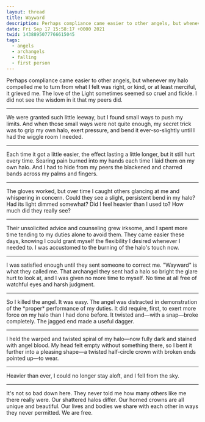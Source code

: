 ```yaml
---
layout: thread
title: Wayward
description: Perhaps compliance came easier to other angels, but whenever my halo compelle...
date: Fri Sep 17 15:58:17 +0000 2021
twid: 1438895077766615045
tags:
  - angels
  - archangels
  - falling
  - first person
---
```

<article class="thread">
<section class="tweet">
<p>Perhaps compliance came easier to other angels, but whenever my halo compelled me to turn from what I felt was right, or kind, or at least merciful, it grieved me. The love of the Light sometimes seemed so cruel and fickle. I did not see the wisdom in it that my peers did.</p>
</section>
<hr class="tweet_sep">
<section class="tweet">
<p>We were granted such little leeway, but I found small ways to push my limits. And when those small ways were not quite enough, my secret trick was to grip my own halo, exert pressure, and bend it ever-so-slightly until I had the wiggle room I needed.</p>
</section>
<hr class="tweet_sep">
<section class="tweet">
<p>Each time it got a little easier, the effect lasting a little longer, but it still hurt every time. Searing pain burned into my hands each time I laid them on my own halo. And I had to hide from my peers the blackened and charred bands across my palms and fingers.</p>
</section>
<hr class="tweet_sep">
<section class="tweet">
<p>The gloves worked, but over time I caught others glancing at me and whispering in concern. Could they see a slight, persistent bend in my halo? Had its light dimmed somewhat? Did I feel heavier than I used to? How much did they really see?</p>
</section>
<hr class="tweet_sep">
<section class="tweet">
<p>Their unsolicited advice and counseling grew irksome, and I spent more time tending to my duties alone to avoid them. They came easier these days, knowing I could grant myself the flexibility I desired whenever I needed to. I was accustomed to the burning of the halo's touch now.</p>
</section>
<hr class="tweet_sep">
<section class="tweet">
<p>I was satisfied enough until they sent someone to correct me. "Wayward" is what they called me. That archangel they sent had a halo so bright the glare hurt to look at, and I was given no more time to myself. No time at all free of watchful eyes and harsh judgment.</p>
</section>
<hr class="tweet_sep">
<section class="tweet">
<p>So I killed the angel. It was easy. The angel was distracted in demonstration of the *proper* performance of my duties. It did require, first, to exert more force on my halo than I had done before. It twisted and—with a snap—broke completely. The jagged end made a useful dagger.</p>
</section>
<hr class="tweet_sep">
<section class="tweet">
<p>I held the warped and twisted spiral of my halo—now fully dark and stained with angel blood. My head felt empty without something there, so I bent it further into a pleasing shape—a twisted half-circle crown with broken ends pointed up—to wear.</p>
</section>
<hr class="tweet_sep">
<section class="tweet">
<p>Heavier than ever, I could no longer stay aloft, and I fell from the sky.</p>
</section>
<hr class="tweet_sep">
<section class="tweet">
<p>It's not so bad down here. They never told me how many others like me there really were. Our shattered halos differ. Our horned crowns are all unique and beautiful. Our lives and bodies we share with each other in ways they never permitted. We are free.</p>
</section>
</article>
